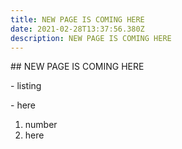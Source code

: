 ```yaml
---
title: NEW PAGE IS COMING HERE
date: 2021-02-28T13:37:56.380Z
description: NEW PAGE IS COMING HERE
---
```

\## NEW PAGE IS COMING HERE

\- listing

\- here



1. number 
2. here